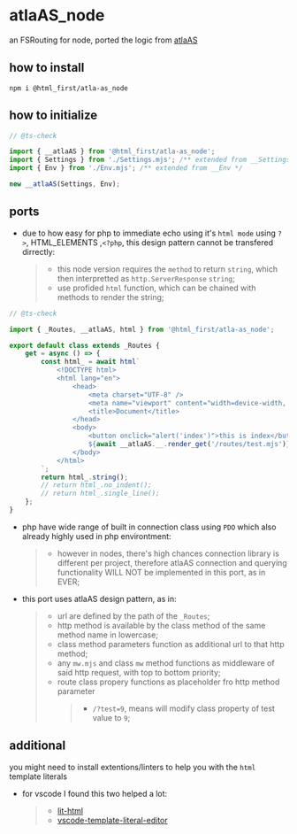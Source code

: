 # atlaAS_node

an FSRouting for node, ported the logic from [atlaAS](https://github.com/hakimjazuli/atlaAS)

## how to install

```shell
npm i @html_first/atla-as_node
```

## how to initialize

```js
// @ts-check

import { __atlaAS } from '@html_first/atla-as_node';
import { Settings } from './Settings.mjs'; /** extended from __Settings */
import { Env } from './Env.mjs'; /** extended from __Env */

new __atlaAS(Settings, Env);
```

## ports

-   due to how easy for php to immediate echo using it's `html mode` using `?>`, HTML_ELEMENTS
    ,`<?php`, this design pattern cannot be transfered dirrectly:
    > -   this node version requires the `method` to return `string`, which then interpretted as
    >     `http.ServerResponse` `string`;
    > -   use profided `html` function, which can be chained with methods to render the string;

```js
// @ts-check

import { _Routes, __atlaAS, html } from '@html_first/atla-as_node';

export default class extends _Routes {
	get = async () => {
		const html_ = await html`
			<!DOCTYPE html>
			<html lang="en">
				<head>
					<meta charset="UTF-8" />
					<meta name="viewport" content="width=device-width, initial-scale=1.0" />
					<title>Document</title>
				</head>
				<body>
					<button onclick="alert('index')">this is index</button>
					${await __atlaAS.__.render_get('/routes/test.mjs')}
				</body>
			</html>
		`;
		return html_.string();
		// return html_.no_indent();
		// return html_.single_line();
	};
}
```

-   php have wide range of built in connection class using `PDO` which also already highly used in
    php environtment:

    > -   however in nodes, there's high chances connection library is different per project,
    >     therefore atlaAS connection and querying functionality WILL NOT be implemented in this
    >     port, as in EVER;

-   this port uses atlaAS design pattern, as in:
    > -   url are defined by the path of the `_Routes`;
    > -   http method is available by the class method of the same method name in lowercase;
    > -   class method parameters function as additional url to that http method;
    > -   any `mw.mjs` and class `mw` method functions as middleware of said http request, with top
    >     to bottom priority;
    > -   route class propery functions as placeholder fro http method parameter
    >     > -   `/?test=9`, means will modify class property of test value to `9`;

## additional

you might need to install extentions/linters to help you with the `html` template literals

-   for vscode I found this two helped a lot:
    > -   [lit-html](https://marketplace.visualstudio.com/items?itemName=bierner.lit-html)
    > -   [vscode-template-literal-editor](https://marketplace.visualstudio.com/items?itemName=plievone.vscode-template-literal-editor)
